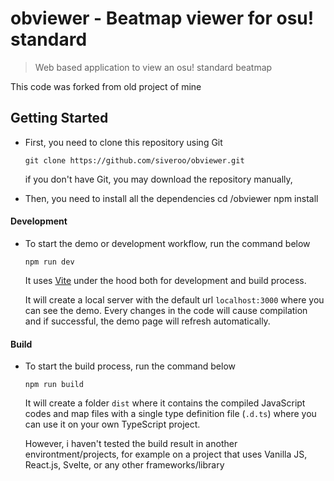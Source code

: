 # obviewer - Beatmap viewer for osu! standard

> Web based application to view an osu! standard beatmap

This code was forked from old project of mine

## Getting Started

-   First, you need to clone this repository using Git

        git clone https://github.com/siveroo/obviewer.git

    if you don't have Git, you may download the repository manually,

-   Then, you need to install all the dependencies
    cd /obviewer
    npm install

#### Development

-   To start the demo or development workflow, run the command below

        npm run dev

    It uses [Vite](https://vitejs.dev/guide/why.html) under the hood both for development and build process.

    It will create a local server with the default url `localhost:3000` where you can see the demo. Every changes in the code will cause compilation and if successful, the demo page will refresh automatically.

#### Build

-   To start the build process, run the command below

        npm run build

    It will create a folder `dist` where it contains the compiled JavaScript codes and map files with a single type definition file (`.d.ts`) where you can use it on your own TypeScript project.

    However, i haven't tested the build result in another environtment/projects, for example on a project that uses Vanilla JS, React.js, Svelte, or any other frameworks/library
